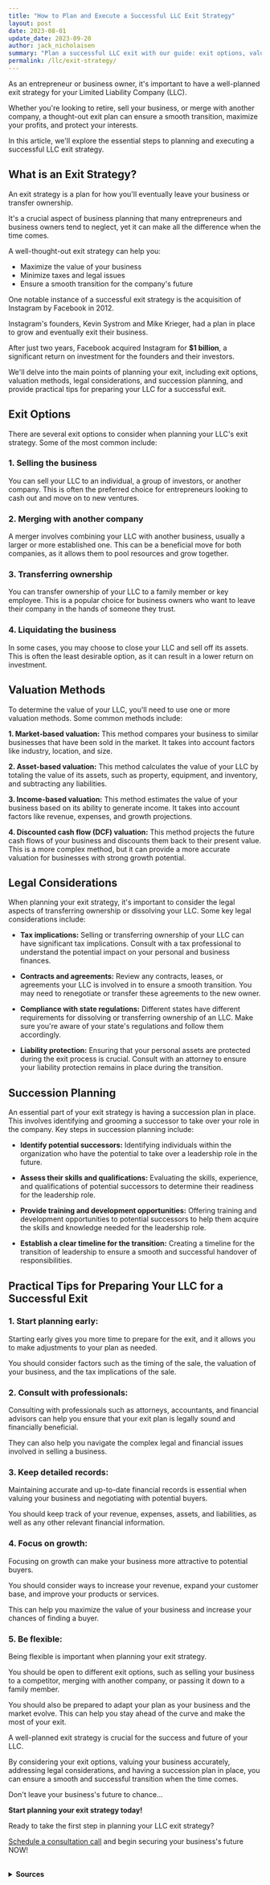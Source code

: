 ```yaml
---
title: "How to Plan and Execute a Successful LLC Exit Strategy"
layout: post
date: 2023-08-01
update_date: 2023-09-20
author: jack_nicholaisen
summary: "Plan a successful LLC exit with our guide: exit options, valuation, legalities, and succession planning. Secure your business's future now."
permalink: /llc/exit-strategy/
---
```


As an entrepreneur or business owner, it's important to have a well-planned exit strategy for your Limited Liability Company (LLC). 

Whether you're looking to retire, sell your business, or merge with another company, a thought-out exit plan can ensure a smooth transition, maximize your profits, and protect your interests. 

In this article, we'll explore the essential steps to planning and executing a successful LLC exit strategy.

## What is an Exit Strategy?

An exit strategy is a plan for how you'll eventually leave your business or transfer ownership. 

It's a crucial aspect of business planning that many entrepreneurs and business owners tend to neglect, yet it can make all the difference when the time comes. 

A well-thought-out exit strategy can help you:

-   Maximize the value of your business
-   Minimize taxes and legal issues
-   Ensure a smooth transition for the company's future

One notable instance of a successful exit strategy is the acquisition of Instagram by Facebook in 2012. 

Instagram's founders, Kevin Systrom and Mike Krieger, had a plan in place to grow and eventually exit their business. 

After just two years, Facebook acquired Instagram for **$1 billion**, a significant return on investment for the founders and their investors.

We'll delve into the main points of planning your exit, including exit options, valuation methods, legal considerations, and succession planning, and provide practical tips for preparing your LLC for a successful exit.

## Exit Options

There are several exit options to consider when planning your LLC's exit strategy. Some of the most common include:

### 1.  Selling the business

You can sell your LLC to an individual, a group of investors, or another company. This is often the preferred choice for entrepreneurs looking to cash out and move on to new ventures.

### 2.  Merging with another company 

A merger involves combining your LLC with another business, usually a larger or more established one. This can be a beneficial move for both companies, as it allows them to pool resources and grow together.

### 3.  Transferring ownership

You can transfer ownership of your LLC to a family member or key employee. This is a popular choice for business owners who want to leave their company in the hands of someone they trust.

### 4.  Liquidating the business

In some cases, you may choose to close your LLC and sell off its assets. This is often the least desirable option, as it can result in a lower return on investment.

## Valuation Methods

To determine the value of your LLC, you'll need to use one or more valuation methods. Some common methods include:

**1.  Market-based valuation:** This method compares your business to similar businesses that have been sold in the market. It takes into account factors like industry, location, and size.

**2.  Asset-based valuation:** This method calculates the value of your LLC by totaling the value of its assets, such as property, equipment, and inventory, and subtracting any liabilities.

**3.  Income-based valuation:** This method estimates the value of your business based on its ability to generate income. It takes into account factors like revenue, expenses, and growth projections.

**4.  Discounted cash flow (DCF) valuation:** This method projects the future cash flows of your business and discounts them back to their present value. This is a more complex method, but it can provide a more accurate valuation for businesses with strong growth potential.

## Legal Considerations

When planning your exit strategy, it's important to consider the legal aspects of transferring ownership or dissolving your LLC. Some key legal considerations include:

-  **Tax implications:** Selling or transferring ownership of your LLC can have significant tax implications. Consult with a tax professional to understand the potential impact on your personal and business finances.

-  **Contracts and agreements:** Review any contracts, leases, or agreements your LLC is involved in to ensure a smooth transition. You may need to renegotiate or transfer these agreements to the new owner.

-  **Compliance with state regulations:** Different states have different requirements for dissolving or transferring ownership of an LLC. Make sure you're aware of your state's regulations and follow them accordingly.

-  **Liability protection:** Ensuring that your personal assets are protected during the exit process is crucial. Consult with an attorney to ensure your liability protection remains in place during the transition.

## Succession Planning

An essential part of your exit strategy is having a succession plan in place. This involves identifying and grooming a successor to take over your role in the company. Key steps in succession planning include:

-  **Identify potential successors:** Identifying individuals within the organization who have the potential to take over a leadership role in the future.

-  **Assess their skills and qualifications:** Evaluating the skills, experience, and qualifications of potential successors to determine their readiness for the leadership role.

-  **Provide training and development opportunities:** Offering training and development opportunities to potential successors to help them acquire the skills and knowledge needed for the leadership role.

-  **Establish a clear timeline for the transition:** Creating a timeline for the transition of leadership to ensure a smooth and successful handover of responsibilities.

## Practical Tips for Preparing Your LLC for a Successful Exit

### 1.  Start planning early: 

Starting early gives you more time to prepare for the exit, and it allows you to make adjustments to your plan as needed. 

You should consider factors such as the timing of the sale, the valuation of your business, and the tax implications of the sale.

### 2.  Consult with professionals: 

Consulting with professionals such as attorneys, accountants, and financial advisors can help you ensure that your exit plan is legally sound and financially beneficial. 

They can also help you navigate the complex legal and financial issues involved in selling a business.

### 3.  Keep detailed records: 

Maintaining accurate and up-to-date financial records is essential when valuing your business and negotiating with potential buyers. 

You should keep track of your revenue, expenses, assets, and liabilities, as well as any other relevant financial information.

### 4.  Focus on growth: 

Focusing on growth can make your business more attractive to potential buyers. 

You should consider ways to increase your revenue, expand your customer base, and improve your products or services. 

This can help you maximize the value of your business and increase your chances of finding a buyer.

### 5.  Be flexible: 

Being flexible is important when planning your exit strategy. 

You should be open to different exit options, such as selling your business to a competitor, merging with another company, or passing it down to a family member. 

You should also be prepared to adapt your plan as your business and the market evolve. This can help you stay ahead of the curve and make the most of your exit.

A well-planned exit strategy is crucial for the success and future of your LLC. 

By considering your exit options, valuing your business accurately, addressing legal considerations, and having a succession plan in place, you can ensure a smooth and successful transition when the time comes.

Don't leave your business's future to chance...

**Start planning your exit strategy today!**

Ready to take the first step in planning your LLC exit strategy?

[Schedule a consultation call](https://calendly.com/businessinitiative/30-minute-consultation-call) and begin securing your business's future NOW!

<script async data-uid="0625212ce2" src="https://adept-hustler-4565.ck.page/0625212ce2/index.js"></script>

<br>
<details>
<summary><b>Sources</b></summary>
<br>
<ul>
    <li><a href="https://www.thebalancemoney.com/small-business-exit-strategies-2947988">How to Create an Exit Strategy for Your Small Business</a></li>
    <li><a href="https://www.investopedia.com/terms/b/business-valuation.asp">6 Business Valuation Methods</a></li>
    <li><a href="https://dealbook.nytimes.com/2012/04/09/facebook-buys-instagram-for-1-billion/">Facebook Buys Instagram for $1 Billion</a></li></ul>
</details>


